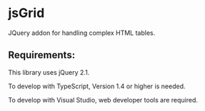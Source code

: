 # jsGrid
JQuery addon for handling complex HTML tables.




## Requirements:
This library uses jQuery 2.1.

To develop with TypeScript, Version 1.4 or higher is needed.

To develop with Visual Studio, web developer tools are required.
